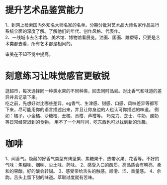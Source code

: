 


# 提升艺术品鉴赏能力

1、到网上检索国内外知名大师名家的名单。分期分批对艺术品大师名家作品进行系统全面的深度了解。了解他们的年代、创作风格、代表作。  
2、一线城市去艺术馆、美术馆、博物馆看展览。油画、国画、雕塑等，只要是艺术类都去看，所有艺术都是相同的。

审美在不知不觉中提高。
 
# 刻意练习让味觉感官更敏锐

逛超市，每次选择同一种类水果的不同种类，回去同时品尝。对比香气和味道的差异并且记录下来。  
吃之前，先想好对比哪些差异，eg香气、生津感、甜感、口感、风味差异等都写下来，尽可能用你的语言描述出来，并且让你身边的人也认可你描述的味道。
例如：橘子。小金橘、沙糖桔、丑橘、贡柑、芦柑等。
巧克力、芝士、牛奶、酸奶等日常经常迟到的食物。
用不了一个月时间，吃东西也可以找到新的乐趣。

# 咖啡

1、闻香气。隐藏的好香气类型有烤坚果、焦糖果干、热带水果、花香等。不好的气味：焦糊味、烟味、尘土味、药味。
2、感受入口的酸质。高品质会有明亮、柔和的果酸。好的酸会转甜。
3、感受带给舌头的触感。顺滑、涩、重量感。
4、余韵。舌头上留下甜的味道。萃取过度就有苦味。
